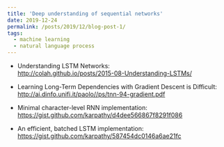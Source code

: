 ```yaml
---
title: 'Deep understanding of sequential networks'
date: 2019-12-24
permalink: /posts/2019/12/blog-post-1/
tags:
  - machine learning
  - natural language process
---
```


* Understanding LSTM Networks:  
<http://colah.github.io/posts/2015-08-Understanding-LSTMs/>
* Learning Long-Term Dependencies with Gradient Descent is Difficult:  
<http://ai.dinfo.unifi.it/paolo//ps/tnn-94-gradient.pdf>  

* Minimal character-level RNN implementation:  
<https://gist.github.com/karpathy/d4dee566867f8291f086>
* An efficient, batched LSTM implementation:  
<https://gist.github.com/karpathy/587454dc0146a6ae21fc>
